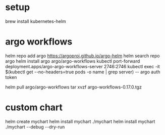 # setup
brew install kubernetes-helm

# argo workflows
helm repo add argo https://argoproj.github.io/argo-helm
helm search repo argo
helm install argo argo/argo-workflows
kubectl port-forward deployment.apps/argo-argo-workflows-server 2746:2746
kubectl exec -it $(kubectl get --no-headers=true pods -o name | grep server) -- argo auth token

helm pull argo/argo-workflows
tar xvzf argo-workflows-0.17.0.tgz

# custom chart
helm create mychart
helm install mychart ./mychart
helm install mychart ./mychart --debug --dry-run
